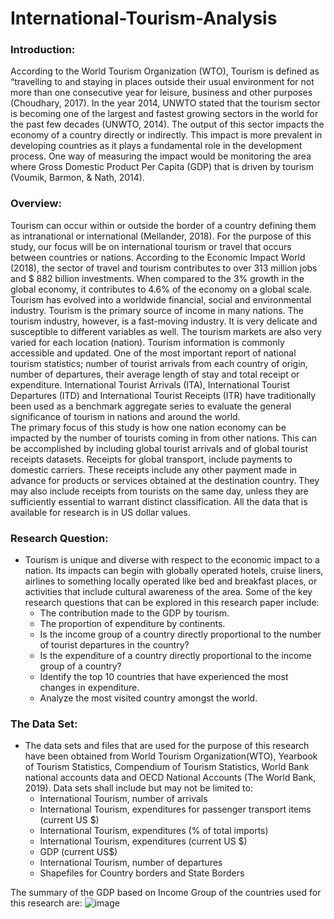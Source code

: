 # International-Tourism-Analysis

### Introduction:  
According to the World Tourism Organization (WTO), Tourism is defined as “travelling to and staying in places outside their usual environment for not more than one consecutive year for leisure, business and other purposes (Choudhary, 2017). In the year 2014, UNWTO stated that the tourism sector is becoming one of the largest and fastest growing sectors in the world for the past few decades (UNWTO, 2014). The output of this sector impacts the economy of a country directly or indirectly. This impact is more prevalent in developing countries as it plays a fundamental role in the development process. One way of measuring the impact would be monitoring the area where Gross Domestic Product Per Capita (GDP) that is driven by tourism (Voumik, Barmon, & Nath, 2014).  
 
### Overview:  
Tourism can occur within or outside the border of a country defining them as intranational or international (Mellander, 2018). For the purpose of this study, our focus will be on international tourism or travel that occurs between countries or nations.  According to the Economic Impact World (2018), the sector of travel and tourism contributes to over 313 million jobs and $ 882 billion investments. When compared to the 3% growth in the global economy, it contributes to 4.6% of the economy on a global scale.   
Tourism has evolved into a worldwide financial, social and environmental industry. Tourism is the primary source of income in many nations. The tourism industry, however, is a fast-moving industry. It is very delicate and susceptible to different variables as well. The tourism markets are also very varied for each location (nation). Tourism information is commonly accessible and updated. One of the most important report of national tourism statistics; number of tourist arrivals from each country of origin, number of departures, their average length of stay and total receipt or expenditure. International Tourist Arrivals (ITA), International Tourist Departures (ITD) and International Tourist Receipts (ITR) have traditionally been used as a benchmark aggregate series to evaluate the general significance of tourism in nations and around the world.  
The primary focus of this study is how one nation economy can be impacted by the number of tourists coming in from other nations. This can be accomplished by including global tourist arrivals and of global tourist receipts datasets. Receipts for global transport, include payments to domestic carriers. These receipts include any other payment made in advance for products or services obtained at the destination country. They may also include receipts from tourists on the same day, unless they are sufficiently essential to warrant distinct classification. All the data that is available for research is in US dollar values.  

### Research Question: 
 
* Tourism is unique and diverse with respect to the economic impact to a nation. Its impacts can begin with globally operated hotels, cruise liners, airlines to something locally operated like bed and breakfast places, or activities that include cultural awareness of the area. Some of the key research questions that can be explored in this research paper include:  
  + The contribution made to the GDP by tourism.  
  + The proportion of expenditure by continents.  
  + Is the income group of a country directly proportional to the number of tourist departures in the country?  
  + Is the expenditure of a country directly proportional to the income group of a country?  
  + Identify the top 10 countries that have experienced the most changes in expenditure.  
  + Analyze the most visited country amongst the world.  

### The Data Set:  
 
* The data sets and files that are used for the purpose of this research have been obtained from World Tourism Organization(WTO), Yearbook of Tourism Statistics, Compendium of Tourism Statistics, World Bank national accounts data and OECD National Accounts (The World Bank, 2019). Data sets shall include but may not be limited to:  
  + International Tourism, number of arrivals 
  + International Tourism, expenditures for passenger transport items (current US $) 
  + International Tourism, expenditures (% of total imports) 
  + International Tourism, expenditures (current US $) 
  + GDP (current US$) 
  + International Tourism, number of departures 
  + Shapefiles for Country borders and State Borders 

The summary of the GDP based on Income Group of the countries used for this research are:
![image](https://user-images.githubusercontent.com/80868520/145497655-7787f30b-7e3f-4688-bfd8-54850a999035.png)


